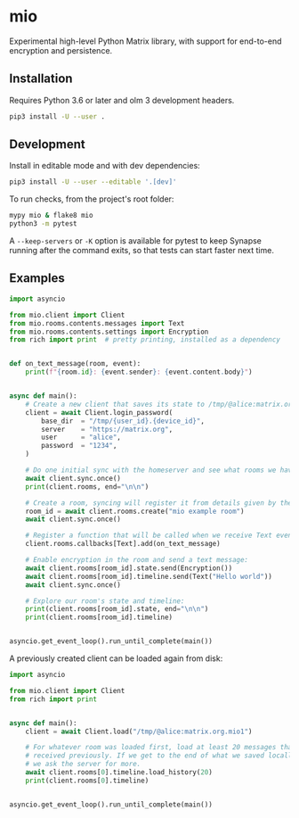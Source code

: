 # mio

Experimental high-level Python Matrix library, with support for end-to-end 
encryption and persistence.

## Installation

Requires Python 3.6 or later and olm 3 development headers.

```sh
pip3 install -U --user .
```

## Development

Install in editable mode and with dev dependencies:

```sh
pip3 install -U --user --editable '.[dev]'
```

To run checks, from the project's root folder:

```sh
mypy mio & flake8 mio
python3 -m pytest
```

A `--keep-servers` or `-K` option is available for pytest to keep Synapse
running after the command exits, so that tests can start faster next time.

## Examples

```py
import asyncio

from mio.client import Client
from mio.rooms.contents.messages import Text
from mio.rooms.contents.settings import Encryption
from rich import print  # pretty printing, installed as a dependency


def on_text_message(room, event):
    print(f"{room.id}: {event.sender}: {event.content.body}")


async def main():
    # Create a new client that saves its state to /tmp/@alice:matrix.org.mio1:
    client = await Client.login_password(
        base_dir  = "/tmp/{user_id}.{device_id}",
        server    = "https://matrix.org",
        user      = "alice",
        password  = "1234",
    )

    # Do one initial sync with the homeserver and see what rooms we have:
    await client.sync.once()
    print(client.rooms, end="\n\n")

    # Create a room, syncing will register it from details given by the server
    room_id = await client.rooms.create("mio example room")
    await client.sync.once()

    # Register a function that will be called when we receive Text events:
    client.rooms.callbacks[Text].add(on_text_message)

    # Enable encryption in the room and send a text message:
    await client.rooms[room_id].state.send(Encryption())
    await client.rooms[room_id].timeline.send(Text("Hello world"))
    await client.sync.once()

    # Explore our room's state and timeline:
    print(client.rooms[room_id].state, end="\n\n")
    print(client.rooms[room_id].timeline)


asyncio.get_event_loop().run_until_complete(main())
```

A previously created client can be loaded again from disk:

```py
import asyncio

from mio.client import Client
from rich import print


async def main():
    client = await Client.load("/tmp/@alice:matrix.org.mio1")

    # For whatever room was loaded first, load at least 20 messages that we 
    # received previously. If we get to the end of what we saved locally, 
    # we ask the server for more.
    await client.rooms[0].timeline.load_history(20)
    print(client.rooms[0].timeline)


asyncio.get_event_loop().run_until_complete(main())
```
